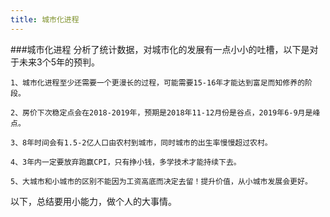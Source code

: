 ```yaml
---
title: 城市化进程
---
```


###城市化进程
分析了统计数据，对城市化的发展有一点小小的吐槽，以下是对于未来3个5年的预判。

    1、城市化进程至少还需要一个更漫长的过程，可能需要15-16年才能达到富足而知修养的阶段。
    
    2、房价下次稳定点会在2018-2019年，预期是2018年11-12月份是谷点，2019年6-9月是峰点。
    
    3、8年时间会有1.5-2亿人口由农村到城市，同时城市的出生率慢慢超过农村。
    
    4、3年内一定要放弃跑赢CPI，只有挣小钱，多学技术才能持续下去。
    
    5、大城市和小城市的区别不能因为工资高底而决定去留！提升价值，从小城市发展会更好。

以下，总结要用小能力，做个人的大事情。